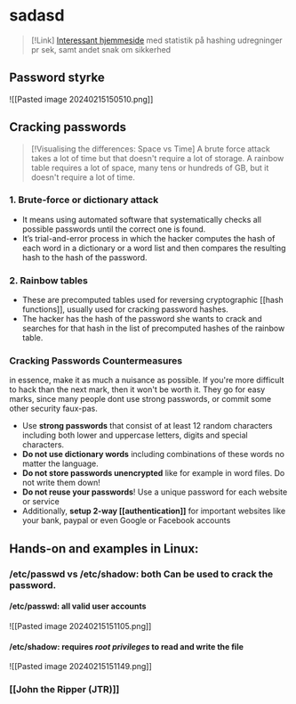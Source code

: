 # sadasd

> [!Link] 
> [Interessant hjemmeside](https://www.hivesystems.io/blog/are-your-passwords-in-the-green) med statistik på hashing udregninger pr sek, samt andet snak om sikkerhed

## Password styrke
![[Pasted image 20240215150510.png]]

## Cracking passwords

> [!Visualising the differences: Space vs Time]
>  A brute force attack takes a lot of time but that doesn't require a lot of storage. A rainbow table requires a lot of space, many tens or hundreds of GB, but it doesn't require a lot of time.

### 1. Brute-force or dictionary attack
- It means using automated software that systematically checks all possible passwords until the correct one is found.
- It’s trial-and-error process in which the hacker computes the hash of each word in a dictionary or a word list and then compares the resulting hash to the hash of the password.
### 2. Rainbow tables
- These are precomputed tables used for reversing cryptographic [[hash functions]], usually used for cracking password hashes.
- The hacker has the hash of the password she wants to crack and searches for that hash in the list of precomputed hashes of the rainbow table.

### Cracking Passwords Countermeasures

in essence, make it as much a nuisance as possible. If you're more difficult to hack than the next mark, then it won't be worth it. They go for easy marks, since many people dont use strong passwords, or commit some other security faux-pas.
- Use **strong passwords** that consist of at least 12 random characters including both lower and uppercase letters, digits and special characters.
- **Do not use dictionary words** including combinations of these words no matter the language.
- **Do not store passwords unencrypted** like for example in word files. Do not write them down!
- **Do not reuse your passwords**! Use a unique password for each website or service
- Additionally, **setup 2-way [[authentication]]** for important websites like your bank, paypal or even Google or Facebook accounts
## Hands-on and examples in Linux:
### /etc/passwd vs /etc/shadow: both Can be used to crack the password.
#### **/etc/passwd**: all valid user accounts
![[Pasted image 20240215151105.png]]
#### **/etc/shadow**: requires ***root privileges*** to read and write the file
![[Pasted image 20240215151149.png]]
### [[John the Ripper (JTR)]]
